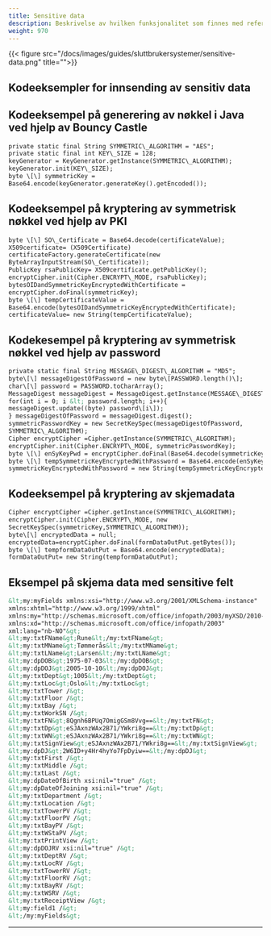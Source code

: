 ```yaml
---
title: Sensitive data
description: Beskrivelse av hvilken funksjonalitet som finnes med referanser til hvilke web services som benyttes
weight: 970
---
```


{{< figure src="/docs/images/guides/sluttbrukersystemer/sensitive-data.png" title="">}}

Kodeeksempler for innsending av sensitiv data
----------------

Kodeeksempel på generering av nøkkel i Java ved hjelp av Bouncy Castle
----------------

```xml
private static final String SYMMETRIC\_ALGORITHM = "AES";
private static final int KEY\_SIZE = 128;
keyGenerator = KeyGenerator.getInstance(SYMMETRIC\_ALGORITHM);
keyGenerator.init(KEY\_SIZE);
byte \[\] symmetricKey =
Base64.encode(keyGenerator.generateKey().getEncoded());
```

Kodeeksempel på kryptering av symmetrisk nøkkel ved hjelp av PKI
----------------

```xml
byte \[\] SO\_Certificate = Base64.decode(certificateValue);
X509certificate= (X509Certificate)
certificateFactory.generateCertificate(new
ByteArrayInputStream(SO\_Certificate));
PublicKey rsaPublicKey= X509certificate.getPublicKey();
encryptCipher.init(Cipher.ENCRYPT\_MODE, rsaPublicKey);
bytesOIDandSymmetricKeyEncryptedWithCertificate =
encryptCipher.doFinal(symmetricKey);
byte \[\] tempCertificateValue =
Base64.encode(bytesOIDandSymmetricKeyEncryptedWithCertificate);
certificateValue= new String(tempCertificateValue);
```

Kodekesempel på kryptering av symmetrisk nøkkel ved hjelp av password
---------------------------------------------------------------------

```xml
private static final String MESSAGE\_DIGEST\_ALGORITHM = "MD5";
byte\[\] messageDigestOfPassword = new byte\[PASSWORD.length()\];
char\[\] password = PASSWORD.toCharArray();
MessageDigest messageDigest = MessageDigest.getInstance(MESSAGE\_DIGEST\_ALGORITHM);
for(int i = 0; i &lt; password.length; i++){
messageDigest.update((byte) password\[i\]);
} messageDigestOfPassword = messageDigest.digest();
symmetricPasswordKey = new SecretKeySpec(messageDigestOfPassword,
SYMMETRIC\_ALGORITHM);
Cipher encryptCipher =Cipher.getInstance(SYMMETRIC\_ALGORITHM);
encryptCipher.init(Cipher.ENCRYPT\_MODE, symmetricPasswordKey);
byte \[\] enSyKeyPwd = encryptCipher.doFinal(Base64.decode(symmetricKey));
byte \[\] tempSymmetricKeyEncryptedWithPassword = Base64.encode(enSyKeyPwd);
symmetricKeyEncryptedWithPassword = new String(tempSymmetricKeyEncryptedWithPassword);
```

Kodeeksempel på kryptering av skjemadata
----------------------------------------

```xml
Cipher encryptCipher =Cipher.getInstance(SYMMETRIC\_ALGORITHM);
encryptCipher.init(Cipher.ENCRYPT\_MODE, new
SecretKeySpec(symmetricKey,SYMMETRIC\_ALGORITHM));
byte\[\] encryptedData = null;
encryptedData=encryptCipher.doFinal(formDataOutPut.getBytes());
byte \[\] tempformDataOutPut = Base64.encode(encryptedData);
formDataOutPut= new String(tempformDataOutPut);
```

Eksempel på skjema data med sensitive felt
----------------

```xml
&lt;my:myFields xmlns:xsi="http://www.w3.org/2001/XMLSchema-instance"
xmlns:xhtml="http://www.w3.org/1999/xhtml"
xmlns:my="http://schemas.microsoft.com/office/infopath/2003/myXSD/2010-06-01T08:11:58"
xmlns:xd="http://schemas.microsoft.com/office/infopath/2003"
xml:lang="nb-NO"&gt;
&lt;my:txtFName&gt;Rune&lt;/my:txtFName&gt;
&lt;my:txtMName&gt;Tømmerås&lt;/my:txtMName&gt;
&lt;my:txtLName&gt;Larsen&lt;/my:txtLName&gt;
&lt;my:dpDOB&gt;1975-07-03&lt;/my:dpDOB&gt;
&lt;my:dpDOJ&gt;2005-10-10&lt;/my:dpDOJ&gt;
&lt;my:txtDept&gt;1005&lt;/my:txtDept&gt;
&lt;my:txtLoc&gt;Oslo&lt;/my:txtLoc&gt;
&lt;my:txtTower /&gt;
&lt;my:txtFloor /&gt;
&lt;my:txtBay /&gt;
&lt;my:txtWorkSN /&gt;
&lt;my:txtFN&gt;8Qgnh6BPUq7OmigGSm8Vvg==&lt;/my:txtFN&gt;
&lt;my:txtDp&gt;eSJAxnzWAx2B71/YWkri8g==&lt;/my:txtDp&gt;
&lt;my:txtWN&gt;eSJAxnzWAx2B71/YWkri8g==&lt;/my:txtWN&gt;
&lt;my:txtSignView&gt;eSJAxnzWAx2B71/YWkri8g==&lt;/my:txtSignView&gt;
&lt;my:dpDJ&gt;2W6ID+y4Hr4hyYo7FpDyiw==&lt;/my:dpDJ&gt;
&lt;my:txtFirst /&gt;
&lt;my:txtMiddle /&gt;
&lt;my:txtLast /&gt;
&lt;my:dpDateOfBirth xsi:nil="true" /&gt;
&lt;my:dpDateOfJoining xsi:nil="true" /&gt;
&lt;my:txtDepartment /&gt;
&lt;my:txtLocation /&gt;
&lt;my:txtTowerPV /&gt;
&lt;my:txtFloorPV /&gt;
&lt;my:txtBayPV /&gt;
&lt;my:txtWStaPV /&gt;
&lt;my:txtPrintView /&gt;
&lt;my:dpDOJRV xsi:nil="true" /&gt;
&lt;my:txtDeptRV /&gt;
&lt;my:txtLocRV /&gt;
&lt;my:txtTowerRV /&gt;
&lt;my:txtFloorRV /&gt;
&lt;my:txtBayRV /&gt;
&lt;my:txtWSRV /&gt;
&lt;my:txtReceiptView /&gt;
&lt;my:field1 /&gt;
&lt;/my:myFields&gt;
```

------------
